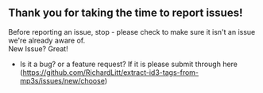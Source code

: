 ## Thank you for taking the time to report issues!
 Before reporting an issue, stop - please check to make sure it isn't an issue we're already aware of.    
 New Issue? Great!  
 * Is it a bug? or a feature request? If it is please submit through here (https://github.com/RichardLitt/extract-id3-tags-from-mp3s/issues/new/choose)
